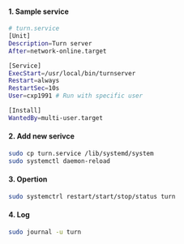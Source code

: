 #### 1. **Sample service**

  ```bash
  # turn.service
  [Unit]
  Description=Turn server
  After=network-online.target

  [Service]
  ExecStart=/usr/local/bin/turnserver
  Restart=always
  RestartSec=10s
  User=cxp1991 # Run with specific user

  [Install]
  WantedBy=multi-user.target
  ```
  
#### 2. **Add new serivce**

  ```bash
  sudo cp turn.service /lib/systemd/system
  sudo systemctl daemon-reload
  ```
  
#### 3. **Opertion**

  ```bash
  sudo systemctrl restart/start/stop/status turn
  ```

#### 4. **Log**

  ```bash
  sudo journal -u turn
  ```
